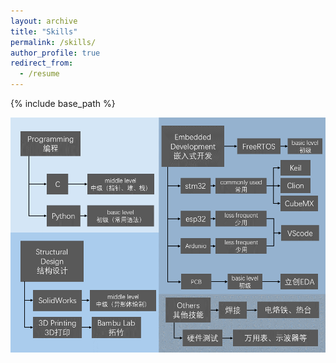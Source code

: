 ```yaml
---
layout: archive
title: "Skills"
permalink: /skills/
author_profile: true
redirect_from:
  - /resume
---
```


{% include base_path %}

![加载出现问题](https://github.com/7huang/7huang.github.io/raw/master/images/Skills.png)
